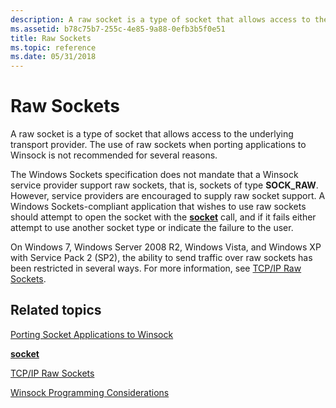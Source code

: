```yaml
---
description: A raw socket is a type of socket that allows access to the underlying transport provider. The use of raw sockets when porting applications to Winsock is not recommended for several reasons.
ms.assetid: b78c75b7-255c-4e85-9a88-0efb3b5f0e51
title: Raw Sockets
ms.topic: reference
ms.date: 05/31/2018
---
```


# Raw Sockets

A raw socket is a type of socket that allows access to the underlying transport provider. The use of raw sockets when porting applications to Winsock is not recommended for several reasons.

The Windows Sockets specification does not mandate that a Winsock service provider support raw sockets, that is, sockets of type **SOCK\_RAW**. However, service providers are encouraged to supply raw socket support. A Windows Sockets-compliant application that wishes to use raw sockets should attempt to open the socket with the [**socket**](/windows/desktop/api/Winsock2/nf-winsock2-socket) call, and if it fails either attempt to use another socket type or indicate the failure to the user.

On Windows 7, Windows Server 2008 R2, Windows Vista, and Windows XP with Service Pack 2 (SP2), the ability to send traffic over raw sockets has been restricted in several ways. For more information, see [TCP/IP Raw Sockets](tcp-ip-raw-sockets-2.md).

## Related topics

<dl> <dt>

[Porting Socket Applications to Winsock](porting-socket-applications-to-winsock.md)
</dt> <dt>

[**socket**](/windows/desktop/api/Winsock2/nf-winsock2-socket)
</dt> <dt>

[TCP/IP Raw Sockets](tcp-ip-raw-sockets-2.md)
</dt> <dt>

[Winsock Programming Considerations](winsock-programming-considerations.md)
</dt> </dl>

 

 



